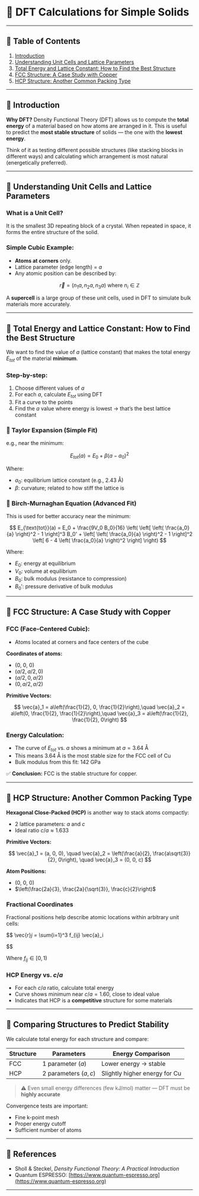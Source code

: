 # 📘 DFT Calculations for Simple Solids

---

## 📌 Table of Contents

1. [Introduction](#introduction)
2. [Understanding Unit Cells and Lattice Parameters](#understanding-unit-cells-and-lattice-parameters)
3. [Total Energy and Lattice Constant: How to Find the Best Structure](#total-energy-and-lattice-constant-how-to-find-the-best-structure)
4. [FCC Structure: A Case Study with Copper](#fcc-structure-a-case-study-with-copper)
5. [HCP Structure: Another Common Packing Type](#hcp-structure-another-common-packing-type)


---

## 🔷 Introduction

**Why DFT?**
Density Functional Theory (DFT) allows us to compute the **total energy** of a material based on how atoms are arranged in it. This is useful to predict the **most stable structure** of solids — the one with the **lowest energy**.

Think of it as testing different possible structures (like stacking blocks in different ways) and calculating which arrangement is most natural (energetically preferred).

---

## 🔹 Understanding Unit Cells and Lattice Parameters

### What is a Unit Cell?

It is the smallest 3D repeating block of a crystal. When repeated in space, it forms the entire structure of the solid.

### Simple Cubic Example:

* **Atoms at corners** only.
* Lattice parameter (edge length) = $a$
* Any atomic position can be described by:

$$
\vec{r} = (n_1 a, n_2 a, n_3 a) \text{ where } n_i \in \mathbb{Z}
$$

A **supercell** is a large group of these unit cells, used in DFT to simulate bulk materials more accurately.

---

## 🔹 Total Energy and Lattice Constant: How to Find the Best Structure

We want to find the value of $a$ (lattice constant) that makes the total energy $E_{tot}$ of the material **minimum**.

### Step-by-step:

1. Choose different values of $a$
2. For each $a$, calculate $E_{tot}$ using DFT
3. Fit a curve to the points
4. Find the $a$ value where energy is lowest → that’s the best lattice constant

### 🔸 Taylor Expansion (Simple Fit)

e.g., near the minimum:

$$
E_{tot}(a) = E_0 + \beta(a - a_0)^2
$$

Where:

* $a_0$: equilibrium lattice constant (e.g., 2.43 Å)
* $\beta$: curvature; related to how stiff the lattice is

### 🔸 Birch-Murnaghan Equation (Advanced Fit)

This is used for better accuracy near the minimum:

$$
E_{\text{tot}}(a) = E_0 + \frac{9V_0 B_0}{16} \left( \left[ \left( \frac{a_0}{a} \right)^2 - 1 \right]^3 B_0' + \left[ \left( \frac{a_0}{a} \right)^2 - 1 \right]^2 \left[ 6 - 4 \left( \frac{a_0}{a} \right)^2 \right] \right)
$$

Where:

* $E_0$: energy at equilibrium
* $V_0$: volume at equilibrium
* $B_0$: bulk modulus (resistance to compression)
* $B_0'$: pressure derivative of bulk modulus

---

## 🔹 FCC Structure: A Case Study with Copper

### FCC (Face-Centered Cubic):

* Atoms located at corners and face centers of the cube

**Coordinates of atoms:**

* (0, 0, 0)
* ($a/2, a/2, 0$)
* ($a/2, 0, a/2$)
* ($0, a/2, a/2$)

**Primitive Vectors:**

$$
\vec{a}_1 = a\left(\frac{1}{2}, 0, \frac{1}{2}\right),\quad
\vec{a}_2 = a\left(0, \frac{1}{2}, \frac{1}{2}\right),\quad
\vec{a}_3 = a\left(\frac{1}{2}, \frac{1}{2}, 0\right)
$$

### Energy Calculation:

* The curve of $E_{tot}$ vs. $a$ shows a minimum at $a = 3.64 \text{ Å}$
* This means 3.64 Å is the most stable size for the FCC cell of Cu
* Bulk modulus from this fit: $142 \text{ GPa}$

✅ **Conclusion:** FCC is the stable structure for copper.

---

## 🔹 HCP Structure: Another Common Packing Type

**Hexagonal Close-Packed (HCP)** is another way to stack atoms compactly:

* 2 lattice parameters: $a$ and $c$
* Ideal ratio $c/a \approx 1.633$

**Primitive Vectors:**

$$
\vec{a}_1 = (a, 0, 0), \quad
\vec{a}_2 = \left(\frac{a}{2}, \frac{a\sqrt{3}}{2}, 0\right), \quad
\vec{a}_3 = (0, 0, c)
$$

**Atom Positions:**

* (0, 0, 0)
* $\left(\frac{2a}{3}, \frac{2a}{\sqrt{3}}, \frac{c}{2}\right)$

### Fractional Coordinates

Fractional positions help describe atomic locations within arbitrary unit cells:

$$
\vec{r}_j = \sum_{i=1}^3 f_{ij} \vec{a}_i

$$

Where $f_{ij} \in [0, 1)$

### HCP Energy vs. $c/a$

* For each $c/a$ ratio, calculate total energy
* Curve shows minimum near $c/a = 1.60$, close to ideal value
* Indicates that HCP is a **competitive** structure for some materials

---

## 🔹 Comparing Structures to Predict Stability

We calculate total energy for each structure and compare:

| Structure | Parameters            | Energy Comparison             |
| --------- | --------------------- | ----------------------------- |
| FCC       | 1 parameter ($a$)     | Lower energy → stable         |
| HCP       | 2 parameters ($a, c$) | Slightly higher energy for Cu |

> ⚠️ Even small energy differences (few kJ/mol) matter — DFT must be **highly accurate**

Convergence tests are important:

* Fine k-point mesh
* Proper energy cutoff
* Sufficient number of atoms

---

## 📖 References

* Sholl & Steckel, *Density Functional Theory: A Practical Introduction*
* Quantum ESPRESSO: [https://www.quantum-espresso.org](https://www.quantum-espresso.org)

---
